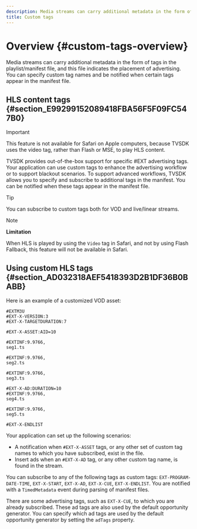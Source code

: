 ```yaml
---
description: Media streams can carry additional metadata in the form of tags in the playlist/manifest file, and this file indicates the placement of advertising. You can specify custom tag names and be notified when certain tags appear in the manifest file.
title: Custom tags
---
```


# Overview {#custom-tags-overview}

Media streams can carry additional metadata in the form of tags in the playlist/manifest file, and this file indicates the placement of advertising. You can specify custom tag names and be notified when certain tags appear in the manifest file.

## HLS content tags {#section_E99299152089418FBA56F5F09FC547B0}

>[!IMPORTANT]
>
>This feature is not available for Safari on Apple computers, because TVSDK uses the video tag, rather than Flash or MSE, to play HLS content.

TVSDK provides out-of-the-box support for specific #EXT advertising tags. Your application can use custom tags to enhance the advertising workflow or to support blackout scenarios. To support advanced workflows, TVSDK allows you to specify and subscribe to additional tags in the manifest. You can be notified when these tags appear in the manifest file.

>[!TIP]
>
>You can subscribe to custom tags both for VOD and live/linear streams.

>[!NOTE]
>
>**Limitation**
>
>When HLS is played by using the `Video` tag in Safari, and not by using Flash Fallback, this feature will not be available in Safari.

## Using custom HLS tags {#section_AD032318AEF5418393D2B1DF36B0BABB}

Here is an example of a customized VOD asset:

```
#EXTM3U
#EXT-X-VERSION:3
#EXT-X-TARGETDURATION:7
 
#EXT-X-ASSET:AID=10
 
#EXTINF:9.9766,
seg1.ts
 
#EXTINF:9.9766,
seg2.ts
 
#EXTINF:9.9766,
seg3.ts
 
#EXT-X-AD:DURATION=10
#EXTINF:9.9766,
seg4.ts
 
#EXTINF:9.9766,
seg5.ts
 
#EXT-X-ENDLIST
```

Your application can set up the following scenarios:

* A notification when `#EXT-X-ASSET` tags, or any other set of custom tag names to which you have subscribed, exist in the file. 
* Insert ads when an `#EXT-X-AD` tag, or any other custom tag name, is found in the stream.

You can subscribe to any of the following tags as custom tags: `EXT-PROGRAM-DATE-TIME`, `EXT-X-START`, `EXT-X-AD`, `EXT-X-CUE`, `EXT-X-ENDLIST`. You are notified with a `TimedMetadata` event during parsing of manifest files.

There are some advertising tags, such as `EXT-X-CUE`, to which you are already subscribed. These ad tags are also used by the default opportunity generator. You can specify which ad tags are used by the default opportunity generator by setting the `adTags` property.